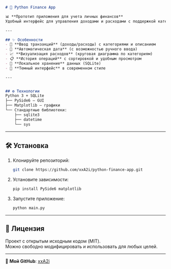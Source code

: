 ```markdown
# 🚀 Python Finance App

📊 **Прототип приложения для учета личных финансов**  
Удобный интерфейс для управления доходами и расходами с поддержкой категорий, графиков и истории транзакций.  

---

## ✨ Особенности
- 📝 **Ввод транзакций** (доходы/расходы) с категориями и описанием  
- 📅 **Автоматическая дата** (с возможностью ручного ввода)  
- 📈 **Визуализация расходов** (круговая диаграмма по категориям)  
- 📋 **История операций** с сортировкой и удобным просмотром  
- 💾 **Локальное хранение** данных (SQLite)  
- 🎨 **Темный интерфейс** в современном стиле  

---


## ⚙️ Технологии
Python 3 + SQLite
├── PySide6 — GUI
├── Matplotlib — графики
└── Стандартные библиотеки:
    ├── sqlite3
    ├── datetime
    └── sys
```

---

## 🛠️ Установка
1. Клонируйте репозиторий:
   ```bash
   git clone https://github.com/xxA2i/python-finance-app.git
   ```
2. Установите зависимости:
   ```bash
   pip install PySide6 matplotlib
   ```
3. Запустите приложение:
   ```bash
   python main.py
   ```

---

## 📜 Лицензия
Проект с открытым исходным кодом (MIT).  
Можно свободно модифицировать и использовать для любых целей.

---

🔗 **Мой GitHub**: [xxA2i](https://github.com/xxA2i)  
